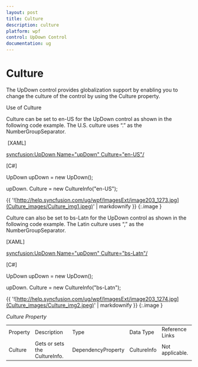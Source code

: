 ```yaml
---
layout: post
title: Culture
description: culture
platform: wpf
control: UpDown Control
documentation: ug
---
```


# Culture

The UpDown control provides globalization support by enabling you to change the culture of the control by using the Culture property.

Use of Culture

Culture can be set to en-US for the UpDown control as shown in the following code example. The U.S. culture uses “.” as the NumberGroupSeparator.

 [XAML]

<syncfusion:UpDown Name="upDown" Culture="en-US"/>



[C#]

UpDown upDown = new UpDown();

upDown. Culture = new CultureInfo("en-US");

{{ '![http://help.syncfusion.com/ug/wpf/ImagesExt/image203_1273.jpg](Culture_images/Culture_img1.jpeg)' | markdownify }}
{:.image }


Culture can also be set to bs-Latn for the UpDown control as shown in the following code example. The Latin culture uses “,” as the NumberGroupSeparator.

[XAML]

<syncfusion:UpDown Name="upDown" Culture="bs-Latn"/>



[C#]

UpDown upDown = new UpDown();

upDown. Culture = new CultureInfo("bs-Latn");



{{ '![http://help.syncfusion.com/ug/wpf/ImagesExt/image203_1274.jpg](Culture_images/Culture_img2.jpeg)' | markdownify }}
{:.image }


_Culture Property_

<table>
<tr>
<td>
Property</td><td>
Description</td><td>
Type</td><td>
Data Type</td><td>
Reference Links</td></tr>
<tr>
<td>
Culture</td><td>
Gets or sets the CultureInfo.</td><td>
DependencyProperty</td><td>
CultureInfo</td><td>
Not applicable.</td></tr>
</table>


